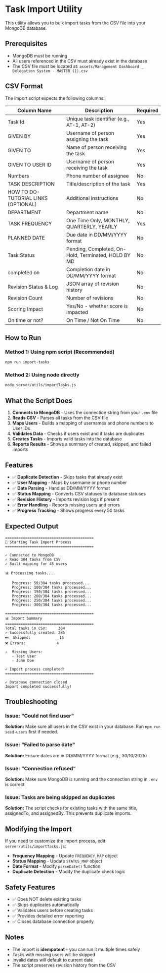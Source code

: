 # Task Import Utility

This utility allows you to bulk import tasks from the CSV file into your MongoDB database.

## Prerequisites

- MongoDB must be running
- All users referenced in the CSV must already exist in the database
- The CSV file must be located at: `assets/Management Dashboard _ Delegation System - MASTER (1).csv`

## CSV Format

The import script expects the following columns:

| Column Name | Description | Required |
|------------|-------------|----------|
| Task Id | Unique task identifier (e.g., AT-1, AT-2) | Yes |
| GIVEN BY | Username of person assigning the task | Yes |
| GIVEN TO | Name of person receiving the task | Yes |
| GIVEN TO USER ID | Username of person receiving the task | Yes |
| Numbers | Phone number of assignee | No |
| TASK DESCRIPTION | Title/description of the task | Yes |
| HOW TO DO- TUTORIAL LINKS (OPTIONAL) | Additional instructions | No |
| DEPARTMENT | Department name | No |
| TASK FREQUENCY | One Time Only, MONTHLY, QUARTERLY, YEARLY | Yes |
| PLANNED DATE | Due date in DD/MM/YYYY format | No |
| Task Status | Pending, Completed, On-Hold, Terminated, HOLD BY MD | No |
| completed on | Completion date in DD/MM/YYYY format | No |
| Revision Status & Log | JSON array of revision history | No |
| Revision Count | Number of revisions | No |
| Scoring Impact | Yes/No - whether score is impacted | No |
| On time or not? | On Time / Not On Time | No |

## How to Run

### Method 1: Using npm script (Recommended)

```bash
npm run import-tasks
```

### Method 2: Using node directly

```bash
node server/utils/importTasks.js
```

## What the Script Does

1. **Connects to MongoDB** - Uses the connection string from your `.env` file
2. **Reads CSV** - Parses all tasks from the CSV file
3. **Maps Users** - Builds a mapping of usernames and phone numbers to User IDs
4. **Validates Data** - Checks if users exist and if tasks are duplicates
5. **Creates Tasks** - Imports valid tasks into the database
6. **Reports Results** - Shows a summary of created, skipped, and failed imports

## Features

- ✅ **Duplicate Detection** - Skips tasks that already exist
- ✅ **User Mapping** - Maps by username or phone number
- ✅ **Date Parsing** - Handles DD/MM/YYYY format
- ✅ **Status Mapping** - Converts CSV statuses to database statuses
- ✅ **Revision History** - Imports revision logs if present
- ✅ **Error Handling** - Reports missing users and errors
- ✅ **Progress Tracking** - Shows progress every 50 tasks

## Expected Output

```
========================================
🚀 Starting Task Import Process
========================================

✓ Connected to MongoDB
✓ Read 304 tasks from CSV
✓ Built mapping for 45 users

📊 Processing tasks...

   Progress: 50/304 tasks processed...
   Progress: 100/304 tasks processed...
   Progress: 150/304 tasks processed...
   Progress: 200/304 tasks processed...
   Progress: 250/304 tasks processed...
   Progress: 300/304 tasks processed...

========================================
📊 Import Summary
========================================
Total tasks in CSV:     304
✓ Successfully created: 285
⏭️  Skipped:             15
❌ Errors:              4

⚠️  Missing Users:
   - Test User
   - John Doe

✓ Import process completed!
========================================

✓ Database connection closed
Import completed successfully!
```

## Troubleshooting

### Issue: "Could not find user"
**Solution:** Make sure all users in the CSV exist in your database. Run `npm run seed-users` first if needed.

### Issue: "Failed to parse date"
**Solution:** Ensure dates are in DD/MM/YYYY format (e.g., 30/10/2025)

### Issue: "Connection refused"
**Solution:** Make sure MongoDB is running and the connection string in `.env` is correct

### Issue: Tasks are being skipped as duplicates
**Solution:** The script checks for existing tasks with the same title, assignedTo, and assignedBy. This prevents duplicate imports.

## Modifying the Import

If you need to customize the import process, edit `server/utils/importTasks.js`:

- **Frequency Mapping** - Update `FREQUENCY_MAP` object
- **Status Mapping** - Update `STATUS_MAP` object
- **Date Format** - Modify `parseDate()` function
- **Duplicate Detection** - Modify the duplicate check logic

## Safety Features

- ✅ Does NOT delete existing tasks
- ✅ Skips duplicates automatically
- ✅ Validates users before creating tasks
- ✅ Provides detailed error reporting
- ✅ Closes database connection properly

## Notes

- The import is **idempotent** - you can run it multiple times safely
- Tasks with missing users will be skipped
- Invalid dates will default to current date
- The script preserves revision history from the CSV

